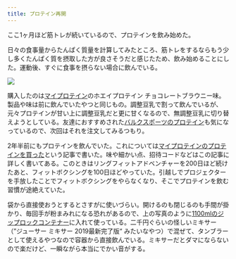 ```yaml
---
title: プロテイン再開
---
```

ここ1ヶ月ほど筋トレが続いているので、プロテインを飲み始めた。

日々の食事量からたんぱく質量を計算してみたところ、筋トレをするならもう少し多くたんぱく質を摂取した方が良さそうだと感じたため、飲み始めることにした。運動後、すぐに食事を摂らない場合に飲んでいる。

![](https://lh3.googleusercontent.com/docs/ADP-6oGLsglQuExSSw1oAK0vJxpdvaTsDwJBHZb63gsz9N3bpt1NNDoaxbBhAsNk7vujz6IvezYBrPjQR-yEUTMB-gwsu3qujkYAd8GsOiyVfrQSplSLU-fXYIgArbkQjmwngW40RsKVQ3QpBu4gxQD8EUXzhdAlE2fyJYF-aU21GEvO17-DKhhXr7-NhiYqGFMPHuJL845b1qE4Hn-ec2G4bcIr4xbiqEjjMCHZatna0gOWJ1uwAx75FKSbffFXnQUWxRDo3KRLRS9MSgJe4rkbFNhn9ioRNNTUwMu9my9lyZgxPG1lzDDO_qFzYMTRRtn19ZzPeqnic1-XCwbCZGfEr_sVWdpWjrSAaxBY30OWAb3OIs8cRQeAMpsFxDlMZwacAnfyGBZ903N8CArBVGc2rhy1VrT6xqNDINynQHp-cO2lj5s9ctYDNbMngxS5g80vBxrMlCBQY0mnYckzgEwr6aOYySM7S1u_4g2TotNgJo84oRnvPe3TlL5e-9yRgc4Nb7bzOq_BnR26YrVf7P9EaZFprGrYKcESUzG99SBGh8NkKuC4T6CtBuH-M0tddXnJ_V1RFB1KBDQY3Por0bN02fS06H3JT7sNJZb8kuFIZADf5CWBYGo5JE97fpEyp4r6bUzjmoaIfu5lZwLFkrOwMAMcUF1N0e-KxRQQtKZaifnKoxwOLqkZopNqzjNaCDbF_ZMGyuKMXQ_mfhZk2oy1YMDqi1J6FcFUmEcXs-AUfh2MYyQlAfJWfe4VgEfOs3qul6YIzfH1Un6P24l0cBX-dwCurHjDbJF-AumywADAXVmWkdbwDaIGZJ1CUzpsgzXXbJQWGB_7T0_SADd-jYsYaVn8rT3lOx1HnhppPKGliN938f761OvGQX4_ooRjHt8nJD6fd7RF5fHNyosc8DJPdExbznIkrnylsjMbL1W1rqVM29jk7zRdnEs2z5PDRacjozAH2MPxH3KL3sDEXIuA0VpdC0eLYSWwHV5jCQSt4yjX_4vjseCfjqNo0poonRNJxT9REEwbLEuJRGlfkZljD_moYGEL16-uHs168__GwndHevS_WV4vXx2JJfyU3ijatHhQlZSyRJl3HoN9D5kb-O6ep7sqw2dNfmaO2W1AqEyUgsuztC7kl4LLwpUgL6s6aGyVDw0iGHTDcqjUUukK1KQ-y6udTjiVA2Fa6Umv7ibMxANXUImnmmAQfMqsUYTqUBmn02oHal7bUhI_xeaRQ1d0zc4pjEaoVNSfi83rOUYRbxRA)

購入したのは[マイプロテイン](https://www.myprotein.jp/)のホエイプロテイン チョコレートブラウニー味。製品や味は前に飲んでいたやつと同じもの。調整豆乳で割って飲んでいるが、元々プロテインが甘い上に調整豆乳だと更に甘くなるので、無調整豆乳に切り替えようとしている。友達におすすめされた[バルクスポーツのプロテイン](https://www.amazon.co.jp/dp/B086JSPKT3)も気になっているので、次回はそれを注文してみるつもり。

2年半前にもプロテインを飲んでいた。これについては[マイプロテインのプロテインを買った](https://r7kamura.com/articles/2020-02-17-my-protein)という記事で書いた。味や細かい点、招待コードなどはこの記事に詳しく書いてある。このときはリングフィットアドベンチャーを200日ほど続けたあと、フィットボクシングを100日ほどやっていた。引越しでプロジェクターを手放したことでフィットボクシングをやらなくなり、そこでプロテインを飲む習慣が途絶えていた。

袋から直接使おうとするとさすがに使いづらい。開けるのも閉じるのも手間が掛かり、毎回手が粉まみれになる恐れがあるので、上の写真のように[1100mlのジップロックコンテナー](https://www.amazon.co.jp/dp/B01B7N6FXY)に入れて使っている。二千円ぐらいの怪しいミキサー（”ジューサー ミキサー 2019最新完了版“ みたいなやつ）で混ぜて、タンブラーとして使えるやつなので容器から直接飲んでいる。ミキサーだとダマにならないので楽だけど、一瞬ながら本当にでかい音がする。
